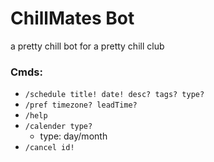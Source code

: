 # ChillMates Bot
a pretty chill bot for a pretty chill club


### Cmds:
- `/schedule title! date! desc? tags? type? `
- `/pref timezone? leadTime?`
- `/help`
- `/calender type?`
    - type: day/month
- `/cancel id!`